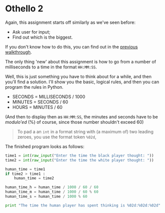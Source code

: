 # Othello 2

Again, this assignment starts off similarly as we've seen before:

- Ask user for input;
- Find out which is the biggest.

If you don't know how to do this, you can find out in the 
[previous walkthrough](electronics.md).

The only thing 'new' about this assignment is how to go from a number of 
milliseconds to a time in the format `HH:MM:SS`.

Well, this is just something you have to think about for a while, and then 
you'll find a solution. I'll show you the basic, logical rules, and then 
you can program the rules in Python.

- SECONDS = MILLISECONDS / 1000
- MINUTES = SECONDS / 60
- HOURS = MINUTES / 60

(And then to display then as `HH:MM:SS`, the minutes and seconds have to be
*modulo'ed* (%) of course, since those number shouldn't exceed 60)

> To pad a an `int` in a format string with (a maximum of) two leading zeroes,
you use the format token `%02d`, 

The finished program looks as follows:

```python
time1 = int(raw_input("Enter the time the black player thought: "))
time2 = int(raw_input("Enter the time the white player thought: "))

human_time = time1
if time2 > time1 :
    human_time = time2

human_time_h = human_time / 1000 / 60 / 60
human_time_m = human_time / 1000 / 60 % 60
human_time_s = human_time / 1000 % 60

print "The time the human player has spent thinking is %02d:%02d:%02d" % (human_time_h, human_time_m, human_time_s)
```